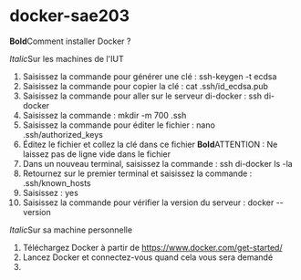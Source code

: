 # docker-sae203

**Bold**Comment installer Docker ?

*Italic*Sur les machines de l'IUT

1. Saisissez la commande pour générer une clé                 : ssh-keygen -t ecdsa
2. Saisissez la commande pour copier la clé                   : cat .ssh/id_ecdsa.pub
3. Saisissez la commande pour aller sur le serveur di-docker  : ssh di-docker
4. Saisissez la commande                                      : mkdir -m 700 .ssh
5. Saisissez la commande pour éditer le fichier               : nano .ssh/authorized_keys
6. Éditez le fichier et collez la clé dans ce fichier
   **Bold**ATTENTION : Ne laissez pas de ligne vide dans le fichier
7. Dans un nouveau terminal, saisissez la commande            : ssh di-docker ls -la
8. Retournez sur le premier terminal et saisissez la commande : .ssh/known_hosts
9. Saisissez                                                  : yes
10. Saisissez la commande pour vérifier la version du serveur : docker --version

*Italic*Sur sa machine personnelle

1. Téléchargez Docker à partir de https://www.docker.com/get-started/
2. Lancez Docker et connectez-vous quand cela vous sera demandé
3. 
